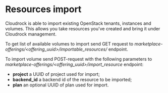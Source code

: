 # Resources import

Cloudrock is able to import existing OpenStack tenants, instances and
volumes. This allows you take resources you've created and bring it
under Cloudrock management.

To get list of available volumes to import send GET request to
*marketplace-offerings/<offering_uuid>/importable_resources/* endpoint.

To import volume send POST-request with the following parameters to
*marketplace-offerings/<offering_uuid>/import_resource* endpoint:

- **project** a UUID of project used for import;
- **backend_id** a backend id of the resource to be imported;
- **plan** an optional UUID of plan used for import.
